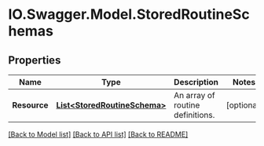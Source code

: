 # IO.Swagger.Model.StoredRoutineSchemas
## Properties

Name | Type | Description | Notes
------------ | ------------- | ------------- | -------------
**Resource** | [**List&lt;StoredRoutineSchema&gt;**](StoredRoutineSchema.md) | An array of routine definitions. | [optional] 

[[Back to Model list]](../README.md#documentation-for-models) [[Back to API list]](../README.md#documentation-for-api-endpoints) [[Back to README]](../README.md)

